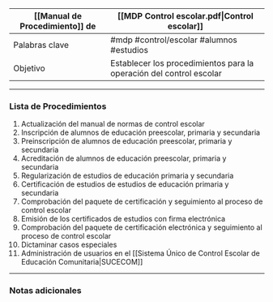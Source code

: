 
| [[Manual de Procedimiento]] de | [[MDP Control escolar.pdf\|Control escolar]]                                 |
|-----------------------------|-------------------------------------------|
| Palabras clave              | #mdp #control/escolar #alumnos #estudios|
| Objetivo                    | Establecer los procedimientos para la operación del control escolar |

---

### Lista de Procedimientos
1. Actualización del manual de normas de control escolar
2. Inscripción de alumnos de educación preescolar, primaria y secundaria
3. Preinscripción de alumnos de educación preescolar, primaria y secundaria
4. Acreditación de alumnos de educación preescolar, primaria y secundaria
5. Regularización de estudios de educación primaria y secundaria
6. Certificación de estudios de estudios de educación primaria y secundaria
7. Comprobación del paquete de certificación y seguimiento al proceso de control escolar
8. Emisión de los certificados de estudios con firma electrónica
9. Comprobación del paquete de certificación electrónica y seguimiento al proceso de control escolar
10. Dictaminar casos especiales
11. Administración de usuarios en el [[Sistema Único de Control Escolar de Educación Comunitaria|SUCECOM]]

---

### Notas adicionales
